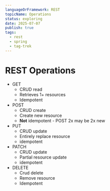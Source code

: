 ```yaml
---
languageOrFramework: REST
topicName: Operations
status: exploring
date: 2025-07-07
publish: true
tags:
  - rest
  - spring
  - tag-trek
---
```


# REST Operations
- GET
    - CRUD read
    - Retrieves 1+ resources
    - Idempotent
- POST
    - CRUD create
    - Create new resource
    - __Not__ idempotent  - POST 2x may be 2x new
- PUT 
    - CRUD update
    - Entirely replace resource
    - idempotent
- PATCH
    - CRUD update
    - Partial resource update
    - idempotent
- DELETE
    - Crud delete
    - Remove resource
    - Idempotent


